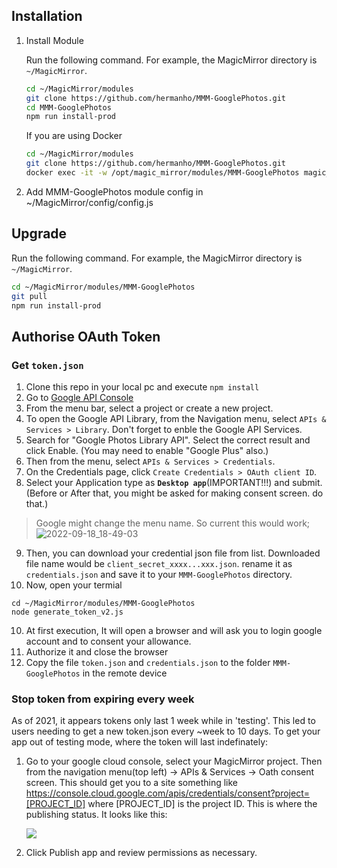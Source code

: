 ## Installation

1. Install Module
    
    Run the following command. For example, the MagicMirror directory is `~/MagicMirror`.
    ```sh
    cd ~/MagicMirror/modules
    git clone https://github.com/hermanho/MMM-GooglePhotos.git
    cd MMM-GooglePhotos
    npm run install-prod
    ```

    If you are using Docker

    ```sh
    cd ~/MagicMirror/modules
    git clone https://github.com/hermanho/MMM-GooglePhotos.git
    docker exec -it -w /opt/magic_mirror/modules/MMM-GooglePhotos magic_mirror npm run install-prod
    ```

1. Add MMM-GooglePhotos module config in ~/MagicMirror/config/config.js


## Upgrade

  Run the following command. For example, the MagicMirror directory is `~/MagicMirror`.
  ```sh
  cd ~/MagicMirror/modules/MMM-GooglePhotos
  git pull
  npm run install-prod
  ```

## Authorise OAuth Token

### Get `token.json`
1. Clone this repo in your local pc and execute `npm install`
2. Go to [Google API Console](https://console.developers.google.com/)
3. From the menu bar, select a project or create a new project.
4. To open the Google API Library, from the Navigation menu, select `APIs & Services > Library`. Don't forget to enble the Google API Services.
5. Search for "Google Photos Library API". Select the correct result and click Enable. (You may need to enable "Google Plus" also.)
6. Then  from the menu, select `APIs & Services > Credentials`.
7. On the Credentials page, click `Create Credentials > OAuth client ID`.
8. Select your Application type as **`Desktop app`**(IMPORTANT!!!) and submit. (Before or After that, you might be asked for making consent screen. do that.)
> Google might change the menu name. So current this would work; ![2022-09-18_18-49-03](https://user-images.githubusercontent.com/2337380/190921355-49162763-0fdd-4b7e-a361-d762046f844d.png)

9. Then, you can download your credential json file from list. Downloaded file name would be `client_secret_xxxx...xxx.json`. rename it as `credentials.json` and save it to your `MMM-GooglePhotos` directory.
10. Now, open your termial
```shell
cd ~/MagicMirror/modules/MMM-GooglePhotos
node generate_token_v2.js
```
10. At first execution, It will open a browser and will ask you to login google account and to consent your allowance.
11. Authorize it and close the browser
12. Copy the file `token.json` and `credentials.json` to the folder `MMM-GooglePhotos` in the remote device

### Stop token from expiring every week
As of 2021, it appears tokens only last 1 week while in 'testing'. This led to users needing to get a new token.json every ~week to 10 days. To get your app out of testing mode, where the token will last indefinately:

1. Go to your google cloud console, select your MagicMirror project. Then from the navigation menu(top left) -> APIs & Services -> Oath consent screen. This should get you to a site something like https://console.cloud.google.com/apis/credentials/consent?project=[PROJECT_ID] where [PROJECT_ID] is the project ID. This is where the publishing status. It looks like this:

    ![](https://raw.githubusercontent.com/eouia/MMM-GooglePhotos/master/PublishAppScreen.png)

2. Click Publish app and review permissions as necessary.
